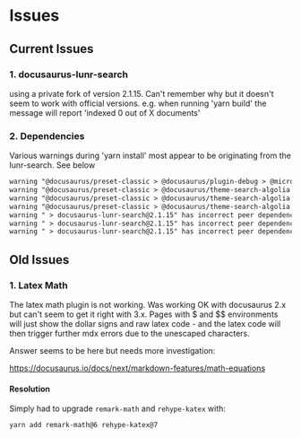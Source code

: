 # Issues

## Current Issues

### 1. docusaurus-lunr-search

using a private fork of version 2.1.15. Can't remember why but it doesn't seem to work with official versions. e.g. when running 'yarn build' the message will report 'indexed 0 out of X documents'

### 2. Dependencies

Various warnings during 'yarn install' most appear to be originating from the lunr-search. See below

```txt
warning "@docusaurus/preset-classic > @docusaurus/plugin-debug > @microlink/react-json-view > flux@4.0.4" has incorrect peer dependency "react@^15.0.2 || ^16.0.0 || ^17.0.0".
warning "@docusaurus/preset-classic > @docusaurus/theme-search-algolia > @docsearch/react > @algolia/autocomplete-preset-algolia@1.9.3" has unmet peer dependency "@algolia/client-search@>= 4.9.1 < 6".
warning "@docusaurus/preset-classic > @docusaurus/theme-search-algolia > @docsearch/react > @algolia/autocomplete-core > @algolia/autocomplete-plugin-algolia-insights@1.9.3" has unmet peer dependency "search-insights@>= 1 < 3".
warning "@docusaurus/preset-classic > @docusaurus/theme-search-algolia > @docsearch/react > @algolia/autocomplete-core > @algolia/autocomplete-shared@1.9.3" has unmet peer dependency "@algolia/client-search@>= 4.9.1 < 6".
warning " > docusaurus-lunr-search@2.1.15" has incorrect peer dependency "@docusaurus/core@^2.0.0-alpha.60 || ^2.0.0".
warning " > docusaurus-lunr-search@2.1.15" has incorrect peer dependency "react@^16.8.4 || ^17".
warning " > docusaurus-lunr-search@2.1.15" has incorrect peer dependency "react-dom@^16.8.4 || ^17".
```

## Old Issues

### 1. Latex Math

The latex math plugin is not working. Was working OK with docusaurus 2.x but can't seem to get it right with 3.x. Pages with $ and $$ environments will just show the dollar signs and raw latex code - and the latex code will then trigger further mdx errors due to the unescaped characters.

Answer seems to be here but needs more investigation:

<https://docusaurus.io/docs/next/markdown-features/math-equations>

#### Resolution

Simply had to upgrade `remark-math` and `rehype-katex` with:

```bash
yarn add remark-math@6 rehype-katex@7
```
